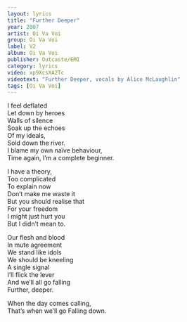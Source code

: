```yaml
---
layout: lyrics
title: "Further Deeper"
year: 2007
artist: Oi Va Voi
group: Oi Va Voi
label: V2
album: Oi Va Voi
publisher: Outcaste/EMI
category: lyrics
video: xp9XcsXA2Tc
videotext: "Further Deeper, vocals by Alice McLaughlin"
tags: [Oi Va Voi]
---
```


I feel deflated  
Let down by heroes  
Walls of silence  
Soak up the echoes  
Of my ideals,  
Sold down the river.  
I blame my own naïve behaviour,  
Time again, I’m a complete beginner.  
  
I have a theory,  
Too complicated   
To explain now  
Don’t make me waste it  
But you should realise that  
For your freedom  
I might just hurt you  
But I didn’t mean to.  
  
Our flesh and blood  
In mute agreement  
We stand like idols  
We should be kneeling  
A single signal  
I’ll flick the lever  
And we’ll all go falling   
Further, deeper.  
  
When the day comes calling,   
That’s when we’ll go
Falling down.  